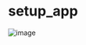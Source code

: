 # setup_app

![image](https://user-images.githubusercontent.com/4076516/216390650-38d6e282-e970-447b-bc6f-d0ce9e5c2a27.png)
